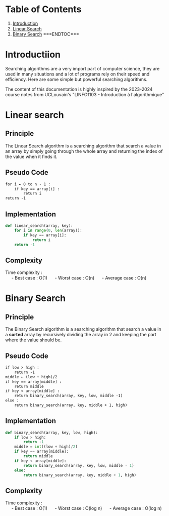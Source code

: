 # Table of Contents
1. [Introduction](#introduction)
2. [Linear Search](#linear-search)
3. [Binary Search](#binary-search)
===ENDTOC===

# Introductiion

Searching algorithms are a very import part of computer science, they are used in many situations and a lot of programs rely on their speed and efficiency. Here are some simple but powerful searching algorithms.

The content of this documentation is highly inspired by the 2023-2024 course notes from UCLouvain's "LINFO1103 - Introduction à l'algorithmique"

# Linear search

## Principle

The Linear Search algorithm is a searching algorithm that search a value in an array by simply going through the whole array and returning the index of the value when it finds it.

## Pseudo Code

```txt
for i ← 0 to n - 1 :
    if key == array[i] :
        return i
return -1
```

## Implementation

```python
def linear_search(array, key):
    for i in range(0, len(array)):
        if key == array[i]:
            return i
    return -1
```

## Complexity

Time complexity :<br>
&nbsp;&nbsp;&nbsp;&nbsp; - Best case : O(1)
&nbsp;&nbsp;&nbsp;&nbsp; - Worst case : O(n)
&nbsp;&nbsp;&nbsp;&nbsp; - Average case : O(n)

# Binary Search

## Principle

The Binary Search algorithm is a searching algorithm that search a value in a **sorted** array by recursively dividing the array in 2 and keeping the part where the value should be.

## Pseudo Code

```txt
if low > high :
    return -1
middle ← (low + high)/2
if key == array[middle] :
    return middle
if key < array[middle] :
    return binary_search(array, key, low, middle -1)
else :
    return binary_search(array, key, middle + 1, high)
```

## Implementation

```python
def binary_search(array, key, low, high):
    if low > high:
        return -1
    middle = int((low + high)/2)
    if key == array[middle]:
        return middle
    if key < array[middle]:
        return binary_search(array, key, low, middle - 1)
    else:
        return binary_search(array, key, middle + 1, high)
```

## Complexity

Time complexity :<br>
&nbsp;&nbsp;&nbsp;&nbsp; - Best case : O(1)
&nbsp;&nbsp;&nbsp;&nbsp; - Worst case : O(log n)
&nbsp;&nbsp;&nbsp;&nbsp; - Average case : O(log n)